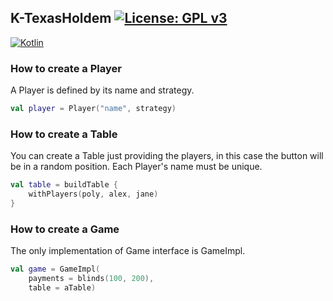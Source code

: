 ## K-TexasHoldem [![License: GPL v3](https://img.shields.io/badge/License-GPLv3-blue.svg)](https://www.gnu.org/licenses/gpl-3.0)
[![Kotlin](https://img.shields.io/badge/Kotlin-1.5.31-violet.svg?style=flat&logo=kotlin&logoColor=violet)](http://kotlinlang.org)

### How to create a Player
A Player is defined by its name and strategy.

```kotlin
val player = Player("name", strategy)
```

### How to create a Table
You can create a Table just providing the players, in this case the button will be in a random position.
Each Player's name must be unique.

```kotlin
val table = buildTable {
    withPlayers(poly, alex, jane)
}
```

### How to create a Game
The only implementation of Game interface is GameImpl.

```kotlin
val game = GameImpl( 
    payments = blinds(100, 200), 
    table = aTable)
```
